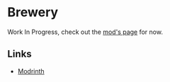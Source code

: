 # Brewery
Work In Progress, check out the [mod's page](https://modrinth.com/mod/brewery) for now.

## Links
- [Modrinth](https://modrinth.com/mod/brewery)
